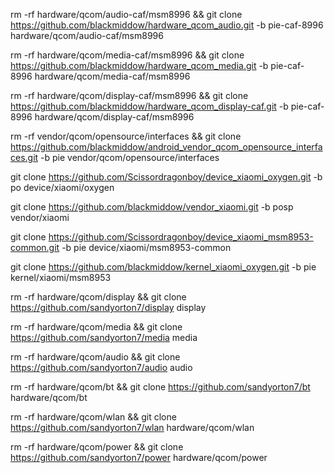 rm -rf hardware/qcom/audio-caf/msm8996 && git clone https://github.com/blackmiddow/hardware_qcom_audio.git -b pie-caf-8996 hardware/qcom/audio-caf/msm8996

rm -rf hardware/qcom/media-caf/msm8996 && git clone https://github.com/blackmiddow/hardware_qcom_media.git -b pie-caf-8996 hardware/qcom/media-caf/msm8996

rm -rf hardware/qcom/display-caf/msm8996 && git clone https://github.com/blackmiddow/hardware_qcom_display-caf.git -b pie-caf-8996 hardware/qcom/display-caf/msm8996

rm -rf vendor/qcom/opensource/interfaces && git clone https://github.com/blackmiddow/android_vendor_qcom_opensource_interfaces.git -b pie vendor/qcom/opensource/interfaces

git clone https://github.com/Scissordragonboy/device_xiaomi_oxygen.git -b po device/xiaomi/oxygen

git clone https://github.com/blackmiddow/vendor_xiaomi.git -b posp vendor/xiaomi

git clone https://github.com/Scissordragonboy/device_xiaomi_msm8953-common.git -b pie device/xiaomi/msm8953-common

git clone https://github.com/blackmiddow/kernel_xiaomi_oxygen.git -b pie kernel/xiaomi/msm8953

rm -rf hardware/qcom/display && git clone https://github.com/sandyorton7/display display

rm -rf hardware/qcom/media && git clone https://github.com/sandyorton7/media media

rm -rf hardware/qcom/audio && git clone https://github.com/sandyorton7/audio audio

rm -rf hardware/qcom/bt && git clone https://github.com/sandyorton7/bt hardware/qcom/bt

rm -rf hardware/qcom/wlan && git clone https://github.com/sandyorton7/wlan hardware/qcom/wlan

rm -rf hardware/qcom/power && git clone https://github.com/sandyorton7/power hardware/qcom/power
